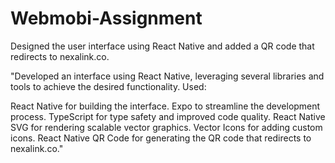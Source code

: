 # Webmobi-Assignment
Designed the user interface using React Native and added a QR code that redirects to nexalink.co.

"Developed an interface using React Native, leveraging several libraries and tools to achieve the desired functionality. Used:

React Native for building the interface.
Expo to streamline the development process.
TypeScript for type safety and improved code quality.
React Native SVG for rendering scalable vector graphics.
Vector Icons for adding custom icons.
React Native QR Code for generating the QR code that redirects to nexalink.co."
